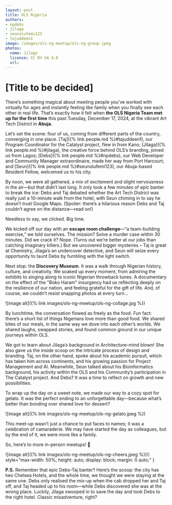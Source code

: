 ```yaml
---
layout: post
title: OLS Nigeria 
authors:
- npdebs
- jilaga
- seunolufemi123
- tajuddeen1
image: /images/ols-ng-meetup/ols-ng-group.jpeg
photos:
  name: Jilaga
  license: CC BY-SA 4.0
  url: 
---
```


# [Title to be decided]

There’s something magical about meeting people you’ve worked with virtually for ages and instantly feeling like family when you finally see each other in real life. That’s exactly how it felt when **the OLS Nigeria Team met up for the first time** this past Tuesday, December 17, 2024, at the vibrant Art Tech District in **Abuja**.

Let’s set the scene: four of us, coming from different parts of the country, converging in one place. [Taj]({% link people.md %}#tajuddeen1), our Program Coordinator for the Catalyst project, flew in from Kano; [Jilaga]({% link people.md %}#jilaga), the creative force behind OLS’s branding, joined us from Lagos; [Debs]({% link people.md %}#npdebs), our Web Developer and Community Manager extraordinaire, made her way from Port Harcourt; and [Seun]({% link people.md %}#seunolufemi123), our Abuja-based Resident Fellow, welcomed us to his city.

By noon, we were all gathered, a mix of excitement and slight nervousness in the air—but that didn’t last long. It only took a few minutes of epic banter to break the ice: Debs and Taj debated whether the Art Tech District was really just a 10-minute walk from the hotel, with Seun chiming in to say he doesn’t trust Google Maps. (Spoiler: there’s a hilarious reason Debs and Taj couldn’t agree on the distance—read on!)

Needless to say, we clicked. Big time.

We kicked off our day with an **escape room challenge**—“a team-building exercise,” we told ourselves. The mission? Solve a murder case within 30 minutes. Did we crack it? Nope. (Turns out we’re better at our jobs than catching imaginary killers.) But we uncovered bigger mysteries – Taj is great at Chemistry, Jilaga’s an undercover detective, and Seun will seize every opportunity to taunt Debs by fumbling with the light switch.

Next stop: the **Discovery Museum**. It was a walk through Nigerian history, culture, and creativity. We soaked up every moment, from admiring the exhibits to singing along to iconic Nigerian throwback tunes.  A documentary on the effect of the "Boko Haram" insurgency had us reflecting deeply on the resilience of our nation, and feeling grateful for the gift of life. And, of course, we couldn’t resist snapping photos at every turn…

![image alt]({% link images/ols-ng-meetup/ols-ng-collage.jpg %}) 

By lunchtime, the conversation flowed as freely as the food. Fun fact: there’s a short list of things Nigerians love more than good food. We shared bites of our meals, in the same way we dove into each other’s worlds. We shared laughs, swapped stories, and found common ground in our unique journeys within OLS.

We got to learn about Jilaga’s background in Architecture–mind blown! She also gave us the inside scoop on the intricate process of design and branding. 
Taj, on the other hand, spoke about his academic pursuit, which has taken him across continents, and his growing passion for Project Management and AI.
Meanwhile, Seun talked about his Bioinformatics background, his activity within the OLS and his Community’s participation in The Catalyst project. And Debs? It was a time to reflect on growth and new possibilities.

To wrap up the day on a sweet note, we made our way to a cozy spot for gelato.  It was the perfect ending to an unforgettable day—because what’s better than bonding over shared love for dessert?

![image alt]({% link images/ols-ng-meetup/ols-ng-gelato.jpeg %}) 

This meet-up wasn’t just a chance to put faces to names; it was a celebration of camaraderie. We may have started the day as colleagues, but by the end of it, we were more like a family. 

So, here’s to more in-person meetups! 🥂

![image alt]({% link images/ols-ng-meetup/ols-ng-cheers.jpeg %}){: style="max-width: 50%; height: auto; display: block; margin: 0 auto;" } 

**P.S.** Remember that epic Debs-Taj banter? Here’s the scoop: the city has two Chelsea Hotels, and the whole time, we thought we were staying at the same one. Debs only realised the mix-up when the cab dropped her and Taj off, and Taj headed up to his room—while Debs discovered she was at the wrong place. Luckily, Jilaga swooped in to save the day and took Debs to the right hotel. Classic misadventure, right?
